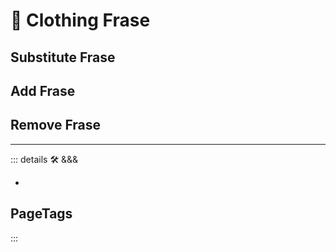 # 🔷 <move>Clothing Frase</move>

## Substitute Frase

## Add Frase

## Remove Frase

---

<!-- =================================================== -->
<!-- =================================================== -->
<!-- =================================================== -->
<!-- =================================================== -->
<!-- =================================================== -->
::: details 🛠 <dev>&&&</dev>

-

<h2>PageTags</h2>
:::
